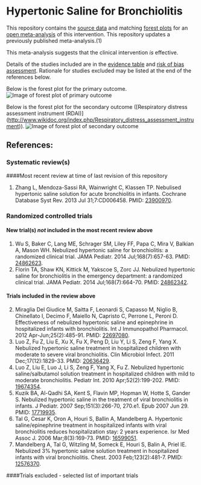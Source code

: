 Hypertonic Saline for Bronchiolitis
=================================

This repository contains the [source data](../../tree/master/data) and matching [forest plots](../../tree/master/forest%20plots) for an [open  meta-analysis](https://public.opencpu.org/ocpu/github/openMetaAnalysis/home/www/) of this intervention. This repository updates a previously published meta-analysis.(1)

This meta-analysis suggests that the clinical intervention *is* effective.

Details of the studies included are in the [evidence table](../../wiki/Evidence-Table) and [risk of bias assessment](../../wiki/Risk-of-bias-assessment). Rationale for studies excluded may be listed at the end of the references below.

Below is the forest plot for the primary outcome.
![Image of forest plot of primary outcome](https://raw.githubusercontent.com/openMetaAnalysis/Hypertonic-Saline-for-Bronchiolitis/master/forest%20plots/Outcome%20-%20Primary.png "Principle results")

Below is the forest plot for the secondary outcome ([Respiratory distress assessment instrument (RDAI)] (http://www.wikidoc.org/index.php/Respiratory_distress_assessment_instrument)).
![Image of forest plot of secondary  outcome](https://raw.githubusercontent.com/openMetaAnalysis/Hypertonic-Saline-for-Bronchiolitis/master/forest%20plots/Outcome%20-%20Secondary%20-%20Respiratory%20Distress%20Assessment%20Instrument%20(RDAI).png "Principle results")

References:
----------------------------------

### Systematic review(s)
####Most recent review at time of last revision of this repository
1. Zhang L, Mendoza-Sassi RA, Wainwright C, Klassen TP. Nebulised hypertonic saline solution for acute bronchiolitis in infants. Cochrane Database Syst Rev. 2013 Jul 31;7:CD006458. PMID: [23900970](http://pubmed.gov/23900970).

### Randomized controlled trials
#### New trial(s) *not* included in the most recent review above
1. Wu S, Baker C, Lang ME, Schrager SM, Liley FF, Papa C, Mira V, Balkian A, Mason WH. Nebulized hypertonic saline for bronchiolitis: a randomized clinical trial. JAMA Pediatr. 2014 Jul;168(7):657-63. PMID: [24862623](http://pubmed.gov/24862623).
2. Florin TA, Shaw KN, Kittick M, Yakscoe S, Zorc JJ. Nebulized hypertonic saline for bronchiolitis in the emergency department: a randomized clinical trial. JAMA Pediatr. 2014 Jul;168(7):664-70. PMID: [24862342](http://pubmed.gov/24862342).

#### Trials included in the review above
2. Miraglia Del Giudice M, Saitta F, Leonardi S, Capasso M, Niglio B, Chinellato I, Decimo F, Maiello N, Capristo C, Perrone L, Peroni D. Effectiveness of nebulized hypertonic saline and epinephrine in hospitalized infants with
bronchiolitis. Int J Immunopathol Pharmacol. 2012 Apr-Jun;25(2):485-91. PMID: [22697080](http://pubmed.gov/22697080).
3. Luo Z, Fu Z, Liu E, Xu X, Fu X, Peng D, Liu Y, Li S, Zeng F, Yang X. Nebulized hypertonic saline treatment in hospitalized children with moderate to severe viral bronchiolitis. Clin Microbiol Infect. 2011 Dec;17(12):1829-33. PMID: [20636429](http://pubmed.gov/20636429).
4. Luo Z, Liu E, Luo J, Li S, Zeng F, Yang X, Fu Z. Nebulized hypertonic saline/salbutamol solution treatment in hospitalized children with mild to moderate bronchiolitis. Pediatr Int. 2010 Apr;52(2):199-202. PMID: [19674354](http://pubmed.gov/19674354).
5. Kuzik BA, Al-Qadhi SA, Kent S, Flavin MP, Hopman W, Hotte S, Gander S. Nebulized hypertonic saline in the treatment of viral bronchiolitis in infants. J Pediatr. 2007 Sep;151(3):266-70, 270.e1. Epub 2007 Jun 29. PMID: [17719935](http://pubmed.gov/17719935).
6. Tal G, Cesar K, Oron A, Houri S, Ballin A, Mandelberg A. Hypertonic saline/epinephrine treatment in hospitalized infants with viral bronchiolitis reduces hospitalization stay: 2 years experience. Isr Med Assoc J. 2006
Mar;8(3):169-73. PMID: [16599051](http://pubmed.gov/16599051).
7. Mandelberg A, Tal G, Witzling M, Someck E, Houri S, Balin A, Priel IE. Nebulized 3% hypertonic saline solution treatment in hospitalized infants with viral bronchiolitis. Chest. 2003 Feb;123(2):481-7. PMID: [12576370](http://pubmed.gov/12576370).

####Trials excluded - selected list of important trials
